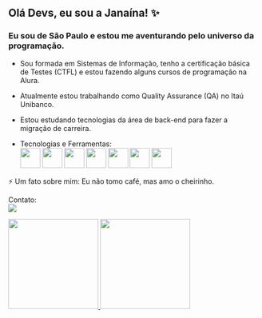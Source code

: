 ## Olá Devs, eu sou a Janaína! ✨
### Eu sou de São Paulo e estou me aventurando pelo universo da programação. 



- Sou formada em Sistemas de Informação, tenho a certificação básica de Testes (CTFL) e estou fazendo alguns cursos de programação na Alura. 

- Atualmente estou trabalhando como Quality Assurance (QA) no Itaú Unibanco. 

-  Estou estudando tecnologias da área de back-end para fazer a migração de carreira. 

- Tecnologias e Ferramentas:  
            <img src="https://cdn.jsdelivr.net/gh/devicons/devicon@latest/icons/linux/linux-original.svg" width="40" height="40"/>
            <img src="https://cdn.jsdelivr.net/gh/devicons/devicon@latest/icons/git/git-original.svg" width="40" height="40"/>
            <img src="https://cdn.jsdelivr.net/gh/devicons/devicon@latest/icons/github/github-original-wordmark.svg" width="40" height="40"/> 
            <img src="https://cdn.jsdelivr.net/gh/devicons/devicon@latest/icons/javascript/javascript-original.svg" width="40" height="40"/>
            <img src="https://cdn.jsdelivr.net/gh/devicons/devicon@latest/icons/java/java-original.svg" width="40" height="40/">
            <img src="https://cdn.jsdelivr.net/gh/devicons/devicon@latest/icons/vscode/vscode-original.svg" width="40" height="40"/>
            <img src="https://cdn.jsdelivr.net/gh/devicons/devicon@latest/icons/intellij/intellij-original.svg" width="40" height="40"/>            
          


⚡ Um fato sobre mim: Eu não tomo café, mas amo o cheirinho.

Contato:  
<a href="https://www.linkedin.com/in/janaína-eufrásio-74973214b/" target="_blank"><img loading="lazy" src="https://img.shields.io/badge/-LinkedIn-%230077B5?style=for-the-badge&logo=linkedin&logoColor=white" target="_blank"></a>   
</div> 
          


<div>
<a href="https://github.com/janaeufrasio">
<img loading="lazy" height="180em" src="https://github-readme-stats.vercel.app/api/top-langs/?username=janaeufrasio&layout=compact&langs_count=7&theme=dracula"/>
<img loading="lazy" height="180em" src="https://github-readme-stats.vercel.app/api?username=janaeufrasio&show_icons=true&theme=dracula&include_all_commits=true&count_private=true"/>
</div>


